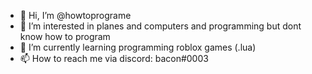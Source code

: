 - 👋 Hi, I’m @howtoprograme
- 👀 I’m interested in planes and computers and programming but dont know how to program
- 🌱 I’m currently learning programming roblox games (.lua)
- 📫 How to reach me via discord: bacon#0003

<!---
howtoprograme/howtoprograme is a ✨ special ✨ repository because its `README.md` (this file) appears on your GitHub profile.
You can click the Preview link to take a look at your changes.
--->
